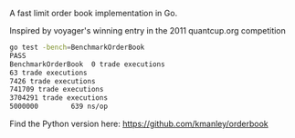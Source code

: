 A fast limit order book implementation in Go.

Inspired by voyager's winning entry in the 2011 quantcup.org competition

```Bash
go test -bench=BenchmarkOrderBook
PASS
BenchmarkOrderBook	0 trade executions
63 trade executions
7426 trade executions
741709 trade executions
3704291 trade executions
5000000	       639 ns/op
```

Find the Python version here: https://github.com/kmanley/orderbook
